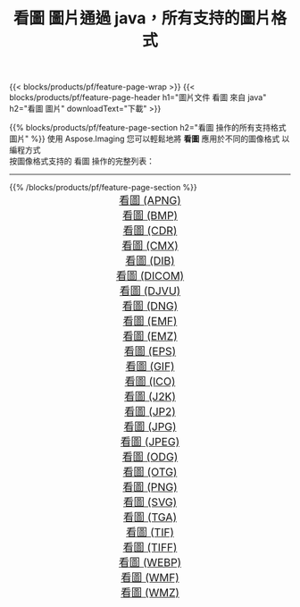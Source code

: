 ﻿---
title: 看圖 圖片通過 java，所有支持的圖片格式 
weight: 3920
url: /zh-hant/java/viewer 
lang: zh-hant
langdirlevel: 2
locales: zh-hans,ja,it,ru,de,es,fr,nl,id,lt,pl,pt,vi,tr,ko,zh-hant,ar,hi,th,sv,cs,uk,he
description: 使用 Aspose.Imaging 你可以輕鬆地通過 java 獲取 看圖 圖像
---

{{< blocks/products/pf/feature-page-wrap >}}
{{< blocks/products/pf/feature-page-header h1="圖片文件 看圖 來自 java" h2="看圖 圖片" downloadText="下載" >}}


{{% blocks/products/pf/feature-page-section  h2="看圖 操作的所有支持格式 圖片" %}}
使用 Aspose.Imaging 您可以輕鬆地將 **看圖** 應用於不同的圖像格式 以編程方式
<br/>
按圖像格式支持的 看圖 操作的完整列表：
<hr/>
{{% /blocks/products/pf/feature-page-section %}}
<div class="container-fluid productfamilypage bg-gray">
    <div class="convertypes bg-gray agp-content section">
        <div class="container">
		<div class="row other-converters" style="gap: 10px;font-size: 19px;text-align:center;">
		    <div class='col-md-2 other-converter remove-lp remove-rp'><a href="/imaging/zh-hant/java/viewer/apng" style="padding:15px;">看圖 (APNG)</a></div><div class='col-md-2 other-converter remove-lp remove-rp'><a href="/imaging/zh-hant/java/viewer/bmp" style="padding:15px;">看圖 (BMP)</a></div><div class='col-md-2 other-converter remove-lp remove-rp'><a href="/imaging/zh-hant/java/viewer/cdr" style="padding:15px;">看圖 (CDR)</a></div><div class='col-md-2 other-converter remove-lp remove-rp'><a href="/imaging/zh-hant/java/viewer/cmx" style="padding:15px;">看圖 (CMX)</a></div><div class='col-md-2 other-converter remove-lp remove-rp'><a href="/imaging/zh-hant/java/viewer/dib" style="padding:15px;">看圖 (DIB)</a></div><div class='col-md-2 other-converter remove-lp remove-rp'><a href="/imaging/zh-hant/java/viewer/dicom" style="padding:15px;">看圖 (DICOM)</a></div><div class='col-md-2 other-converter remove-lp remove-rp'><a href="/imaging/zh-hant/java/viewer/djvu" style="padding:15px;">看圖 (DJVU)</a></div><div class='col-md-2 other-converter remove-lp remove-rp'><a href="/imaging/zh-hant/java/viewer/dng" style="padding:15px;">看圖 (DNG)</a></div><div class='col-md-2 other-converter remove-lp remove-rp'><a href="/imaging/zh-hant/java/viewer/emf" style="padding:15px;">看圖 (EMF)</a></div><div class='col-md-2 other-converter remove-lp remove-rp'><a href="/imaging/zh-hant/java/viewer/emz" style="padding:15px;">看圖 (EMZ)</a></div><div class='col-md-2 other-converter remove-lp remove-rp'><a href="/imaging/zh-hant/java/viewer/eps" style="padding:15px;">看圖 (EPS)</a></div><div class='col-md-2 other-converter remove-lp remove-rp'><a href="/imaging/zh-hant/java/viewer/gif" style="padding:15px;">看圖 (GIF)</a></div><div class='col-md-2 other-converter remove-lp remove-rp'><a href="/imaging/zh-hant/java/viewer/ico" style="padding:15px;">看圖 (ICO)</a></div><div class='col-md-2 other-converter remove-lp remove-rp'><a href="/imaging/zh-hant/java/viewer/j2k" style="padding:15px;">看圖 (J2K)</a></div><div class='col-md-2 other-converter remove-lp remove-rp'><a href="/imaging/zh-hant/java/viewer/jp2" style="padding:15px;">看圖 (JP2)</a></div><div class='col-md-2 other-converter remove-lp remove-rp'><a href="/imaging/zh-hant/java/viewer/jpg" style="padding:15px;">看圖 (JPG)</a></div><div class='col-md-2 other-converter remove-lp remove-rp'><a href="/imaging/zh-hant/java/viewer/jpeg" style="padding:15px;">看圖 (JPEG)</a></div><div class='col-md-2 other-converter remove-lp remove-rp'><a href="/imaging/zh-hant/java/viewer/odg" style="padding:15px;">看圖 (ODG)</a></div><div class='col-md-2 other-converter remove-lp remove-rp'><a href="/imaging/zh-hant/java/viewer/otg" style="padding:15px;">看圖 (OTG)</a></div><div class='col-md-2 other-converter remove-lp remove-rp'><a href="/imaging/zh-hant/java/viewer/png" style="padding:15px;">看圖 (PNG)</a></div><div class='col-md-2 other-converter remove-lp remove-rp'><a href="/imaging/zh-hant/java/viewer/svg" style="padding:15px;">看圖 (SVG)</a></div><div class='col-md-2 other-converter remove-lp remove-rp'><a href="/imaging/zh-hant/java/viewer/tga" style="padding:15px;">看圖 (TGA)</a></div><div class='col-md-2 other-converter remove-lp remove-rp'><a href="/imaging/zh-hant/java/viewer/tif" style="padding:15px;">看圖 (TIF)</a></div><div class='col-md-2 other-converter remove-lp remove-rp'><a href="/imaging/zh-hant/java/viewer/tiff" style="padding:15px;">看圖 (TIFF)</a></div><div class='col-md-2 other-converter remove-lp remove-rp'><a href="/imaging/zh-hant/java/viewer/webp" style="padding:15px;">看圖 (WEBP)</a></div><div class='col-md-2 other-converter remove-lp remove-rp'><a href="/imaging/zh-hant/java/viewer/wmf" style="padding:15px;">看圖 (WMF)</a></div><div class='col-md-2 other-converter remove-lp remove-rp'><a href="/imaging/zh-hant/java/viewer/wmz" style="padding:15px;">看圖 (WMZ)</a></div>
                </div>
        </div>
    </div>
</div>
<br/>
